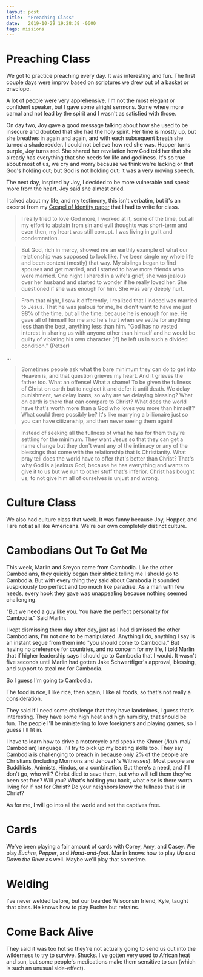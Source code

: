 ```yaml
---
layout: post
title:  "Preaching Class"
date:   2019-10-29 19:28:38 -0600
tags: missions
---
```


Preaching Class
=============

We got to practice preaching every day. It was interesting and fun. The first couple days were improv based on scriptures we drew out of a basket or envelope.

A lot of people were very apprehensive, I'm not the most elegant or confident speaker, but I gave some alright sermons. Some where more carnal and not lead by the spirit and I wasn't as satisfied with those.

On day two, Joy gave a good message talking about how she used to be insecure and doubted that she had the holy spirit. Her time is mostly up, but she breathes in again and again, and with each subsequent breath she turned a shade redder. I could not believe how red she was. Hopper turns purple, Joy turns red. She shared her revelation how God told her that she already has everything that she needs for life and godliness. It's so true about most of us, we cry and worry because we think we're lacking or that God's holding out; but God is not holding out; it was a very moving speech.

The next day, inspired by Joy, I decided to be more vulnerable and speak more from the heart.
Joy said she almost cried.

I talked about my life, and my testimony, this isn't verbatim, but it's an excerpt from my [Gospel of Identity paper](http://tnelsond.com/assets/gospelofidentitypaper.pdf) that I had to write for class.

> I really tried to love God more, I worked at it, some of the time, but all my effort to abstain from sin and evil thoughts was short-term and even then, my heart was still corrupt. I was living in guilt and condemnation.

> But God, rich in mercy, showed me an earthly example of what our relationship was supposed to look like. I've been single my whole life and been content (mostly) that way. My siblings began to find spouses and get married, and I started to have more friends who were married. One night I shared in a wife's grief, she was jealous over her husband and started to wonder if he really loved her. She questioned if she was enough for him. She was very deeply hurt.

> From that night, I saw it differently, I realized that I indeed was married to Jesus. That he was jealous for me, he didn't want to have me just 98\% of the time, but all the time; because he is enough for me. He gave all of himself for me and he's hurt when we settle for anything less than the best, anything less than him.
"God has no vested interest in sharing us with anyone other than himself and he would be guilty of violating his own character [if] he left us in such a divided condition." (Petzer)

...

> Sometimes people ask what the bare minimum they can do to get into Heaven is, and that question grieves my heart. And it grieves the father too. What an offense! What a shame! To be given the fullness of Christ on earth but to neglect it and defer it until death. We delay punishment, we delay loans, so why are we delaying blessing? What on earth is there that can compare to Christ? What does the world have that's worth more than a God who loves you more than himself? What could there possibly be? It's like marrying a billionaire just so you can have citizenship, and then never seeing them again!

> Instead of seeking all the fullness of what he has for them they're settling for the minimum. They want Jesus so that they can get a name change but they don't want any of the intimacy or any of the blessings that come with the relationship that is Christianity. What pray tell does the world have to offer that's better than Christ? That's why God is a jealous God, because he has everything and wants to give it to us but we run to other stuff that's inferior. Christ has bought us; to not give him all of ourselves is unjust and wrong.

Culture Class
=========
We also had culture class that week. It was funny because Joy, Hopper, and I are not at all like Americans. We're our own completely distinct culture.

Cambodians Out To Get Me
==================

This week, Marlin and Sreyon came from Cambodia. Like the other Cambodians, they quickly began their shtick telling me I should go to Cambodia. But with every thing they said about Cambodia it sounded suspiciously too perfect and too much like paradise. As a man with few needs, every hook they gave was unappealing because nothing seemed challenging.

"But we need a guy like you. You have the perfect personality for Cambodia." Said Marlin.

I kept dismissing them day after day, just as I had dismissed the other Cambodians, I'm not one to be manipulated. Anything I do, anything I say is an instant segue from them into "you should come to Cambodia." But having no preference for countries, and no concern for my life, I told Marlin that if higher leadership says I should go to Cambodia that I would. It wasn't five seconds until Marlin had gotten Jake Schwertfiger's approval, blessing, and support to steal me for Cambodia.

So I guess I'm going to Cambodia.

The food is rice, I like rice, then again, I like all foods, so that's not really a consideration.

They said if I need some challenge that they have landmines, I guess that's interesting. They have some high heat and high humidity, that should be fun. The people I'll be ministering to love foreigners and playing games, so I guess I'll fit in.

I have to learn how to drive a motorcycle and speak the Khmer (/kuh-mai/ Cambodian) language. I'll try to pick up my boating skills too. 
They say Cambodia is challenging to preach in because only 2% of the people are Christians (including Mormons and Jehovah's Witnesses). Most people are Buddhists, Animists, Hindus, or a combination. But there's a need, and if I don't go, who will? Christ died to save them, but who will tell them they've been set free? Will you? What's holding you back, what else is there worth living for if not for Christ? Do your neighbors know the fullness that is in Christ?

As for me, I will go into all the world and set the captives free.

Cards
====
We've been playing a fair amount of cards with Corey, Amy, and Casey. We play *Euchre*, *Pepper*, and *Hand-and-foot*. Marlin knows how to play *Up and Down the River* as well. Maybe we'll play that sometime.


Welding
=====

I've never welded before, but our bearded Wisconsin friend, Kyle, taught that class. He knows how to play Euchre but refrains.

Come Back Alive
=============

They said it was too hot so they're not actually going to send us out into the wilderness to try to survive. Shucks. I've gotten very used to African heat and sun, but some people's medications make them sensitive to sun (which is such an unusual side-effect).
